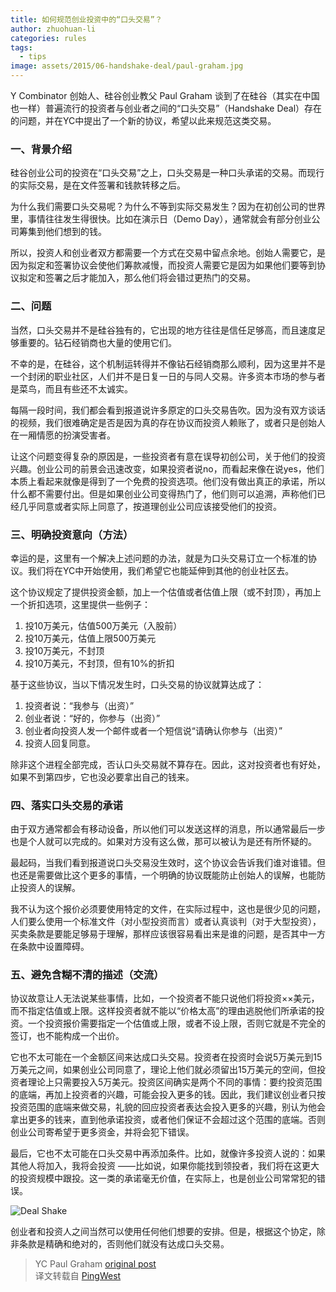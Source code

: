 ```yaml
---
title: 如何规范创业投资中的“口头交易”？
author: zhuohuan-li
categories: rules
tags:
  - tips
image: assets/2015/06-handshake-deal/paul-graham.jpg
---
```


Y Combinator 创始人、硅谷创业教父 Paul Graham 谈到了在硅谷（其实在中国也一样）普遍流行的投资者与创业者之间的“口头交易”（Handshake Deal）存在的问题，并在YC中提出了一个新的协议，希望以此来规范这类交易。

### 一、背景介绍

硅谷创业公司的投资在“口头交易”之上，口头交易是一种口头承诺的交易。而现行的实际交易，是在文件签署和钱款转移之后。

为什么我们需要口头交易呢？为什么不等到实际交易发生？因为在初创公司的世界里，事情往往发生得很快。比如在演示日（Demo Day），通常就会有部分创业公司筹集到他们想到的钱。

所以，投资人和创业者双方都需要一个方式在交易中留点余地。创始人需要它，是因为拟定和签署协议会使他们筹款减慢，而投资人需要它是因为如果他们要等到协议拟定和签署之后才能加入，那么他们将会错过更热门的交易。

### 二、问题

当然，口头交易并不是硅谷独有的，它出现的地方往往是信任足够高，而且速度足够重要的。钻石经销商也大量的使用它们。

不幸的是，在硅谷，这个机制运转得并不像钻石经销商那么顺利，因为这里并不是一个封闭的职业社区，人们并不是日复一日的与同人交易。许多资本市场的参与者是菜鸟，而且有些还不太诚实。

每隔一段时间，我们都会看到报道说许多原定的口头交易告吹。因为没有双方谈话的视频，我们很难确定是否是因为真的存在协议而投资人赖账了，或者只是创始人在一厢情愿的扮演受害者。

让这个问题变得复杂的原因是，一些投资者有意在误导初创公司，关于他们的投资兴趣。创业公司的前景会迅速改变，如果投资者说no，而看起来像在说yes，他们本质上看起来就像是得到了一个免费的投资选项。他们没有做出真正的承诺，所以什么都不需要付出。但是如果创业公司变得热门了，他们则可以追溯，声称他们已经几乎同意或者实际上同意了，按道理创业公司应该接受他们的投资。

### 三、明确投资意向（方法）

幸运的是，这里有一个解决上述问题的办法，就是为口头交易订立一个标准的协议。我们将在YC中开始使用，我们希望它也能延伸到其他的创业社区去。

这个协议规定了提供投资金额，加上一个估值或者估值上限（或不封顶），再加上一个折扣选项，这里提供一些例子：

1. 投10万美元，估值500万美元（入股前）
1. 投10万美元，估值上限500万美元
1. 投10万美元，不封顶
1. 投10万美元，不封顶，但有10%的折扣

基于这些协议，当以下情况发生时，口头交易的协议就算达成了：

1. 投资者说：“我参与（出资）”
1. 创业者说：“好的，你参与（出资）”
1. 创业者向投资人发一个邮件或者一个短信说“请确认你参与（出资）”
1. 投资人回复同意。

除非这个进程全部完成，否认口头交易就不算存在。因此，这对投资者也有好处，如果不到第四步，它也没必要拿出自己的钱来。

### 四、落实口头交易的承诺

由于双方通常都会有移动设备，所以他们可以发送这样的消息，所以通常最后一步也是个人就可以完成的。如果对方没有这么做，那可以被认为是还有所怀疑的。

最起码，当我们看到报道说口头交易没生效时，这个协议会告诉我们谁对谁错。但也还是需要做比这个更多的事情，一个明确的协议既能防止创始人的误解，也能防止投资人的误解。

我不认为这个报价必须要使用特定的文件，在实际过程中，这也是很少见的问题，人们要么使用一个标准文件（对小型投资而言）或者认真谈判（对于大型投资），买卖条款是要能足够易于理解，那样应该很容易看出来是谁的问题，是否其中一方在条款中设置障碍。

### 五、避免含糊不清的描述（交流）

协议故意让人无法说某些事情，比如，一个投资者不能只说他们将投资××美元，而不指定估值或上限。这样投资者就不能以“价格太高”的理由逃脱他们所承诺的投资。一个投资报价需要指定一个估值或上限，或者不设上限，否则它就是不完全的签订，也不能构成一个出价。

它也不太可能在一个金额区间来达成口头交易。投资者在投资时会说5万美元到15万美元之间，如果创业公司同意了，理论上他们就必须留出15万美元的空间，但投资者理论上只需要投入5万美元。投资区间确实是两个不同的事情：要约投资范围的底端，再加上投资者的兴趣，可能会投入更多的钱。因此，我们建议创业者只按投资范围的底端来做交易，礼貌的回应投资者表达会投入更多的兴趣，别认为他会拿出更多的钱来，直到他承诺投资，或者他们保证不会超过这个范围的底端。否则创业公司寄希望于更多资金，并将会犯下错误。

最后，它也不太可能在口头交易中再添加条件。比如，就像许多投资人说的：如果其他人将加入，我将会投资 ——比如说，如果你能找到领投者，我们将在这更大的投资规模中跟投。这一类的承诺毫无价值，在实际上，也是创业公司常常犯的错误。

![Deal Shake](/assets/2015/06-handshake-deal/dealshake.jpg)

创业者和投资人之间当然可以使用任何他们想要的安排。但是，根据这个协定，除非条款是精确和绝对的，否则他们就没有达成口头交易。

> YC Paul Graham [original post](https://www.ycombinator.com/handshake/)  
> 译文转载自 [PingWest](https://www.pingwest.com/the-handshake-deal-protocol/)  
